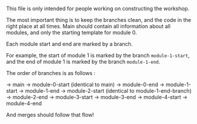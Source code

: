 This file is only intended for people working on constructing the workshop. 

The most important thing is to keep the branches clean, and the code in the right place at all times. 
Main should contain all information about all modules, and only the starting template for module 0.

Each module start and end are marked by a branch.

For example, the start of module 1 is marked by the branch `module-1-start`, and the end of module 1 is marked by the branch `module-1-end`.

The order of branches is as follows :

-> main
    -> module-0-start (identical to main)
        -> module-0-end
            -> module-1-start
                -> module-1-end
                    -> module-2-start (identical to module-1-end-branch)
                        -> module-2-end
                            -> module-3-start
                                -> module-3-end
                                    -> module-4-start
                                        -> module-4-end


And merges should follow that flow!